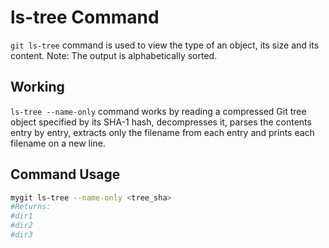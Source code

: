 # ls-tree Command

`git ls-tree` command is used to view the type of an object, its size and its content.
Note: The output is alphabetically sorted.

## Working

`ls-tree --name-only` command works by reading a compressed Git tree object specified by its SHA-1 hash, decompresses it, parses the contents entry by entry, extracts only the filename from each entry and prints each filename on a new line.

## Command Usage

```bash
mygit ls-tree --name-only <tree_sha>
#Returns:
#dir1
#dir2
#dir3
```
